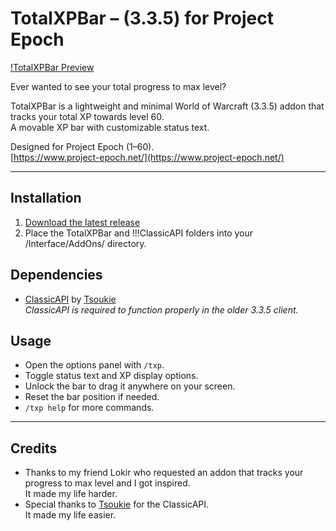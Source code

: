 # TotalXPBar – (3.3.5) for Project Epoch

[!TotalXPBar Preview](docs/preview.png)

Ever wanted to see your total progress to max level?

TotalXPBar is a lightweight and minimal World of Warcraft (3.3.5) addon that tracks your total XP towards level 60.  
A movable XP bar with customizable status text.  

Designed for Project Epoch (1–60).  
[https://www.project-epoch.net/](https://www.project-epoch.net/)

---

## Installation
1. [Download the latest release](https://github.com/Hexcited/TotalXPBar/releases/latest)
2. Place the TotalXPBar and !!!ClassicAPI folders into your /Interface/AddOns/ directory.

## Dependencies
- [ClassicAPI](https://gitlab.com/Tsoukie/classicapi) by [Tsoukie](https://gitlab.com/Tsoukie)  
    _ClassicAPI is required to function properly in the older 3.3.5 client._


## Usage
- Open the options panel with `/txp`.
- Toggle status text and XP display options.
- Unlock the bar to drag it anywhere on your screen.
- Reset the bar position if needed.
- `/txp help` for more commands.

---

## Credits
- Thanks to my friend Lokir who requested an addon that tracks your progress to max level and I got inspired.  
It made my life harder.
- Special thanks to [Tsoukie](https://gitlab.com/Tsoukie) for the ClassicAPI.  
It made my life easier.

